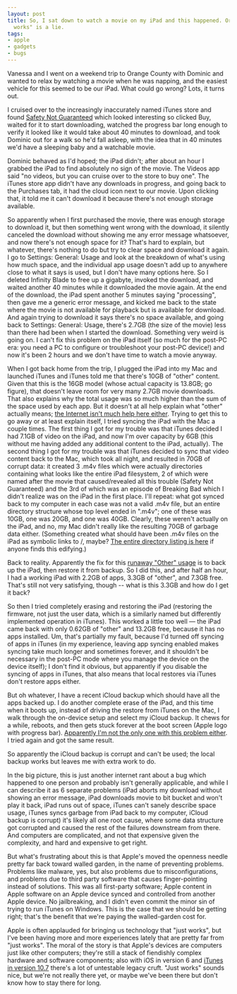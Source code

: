 ```yaml
---
layout: post
title: So, I sat down to watch a movie on my iPad and this happened. Or, why "just
  works" is a lie.
tags:
- apple
- gadgets
- bugs
---
```

Vanessa and I went on a weekend trip to Orange County with Dominic and wanted
to relax by watching a movie when he was napping, and the easiest vehicle for
this seemed to be our iPad. What could go wrong? Lots, it turns out.

I cruised over to the increasingly inaccurately named iTunes store and found
[Safety Not Guaranteed](http://www.imdb.com/title/tt1862079/) which looked
interesting so clicked Buy, waited for it to start downloading, watched the
progress bar long enough to verify it looked like it would take about 40
minutes to download, and took Dominic out for a walk so he'd fall asleep, with
the idea that in 40 minutes we'd have a sleeping baby and a watchable movie.

Dominic behaved as I'd hoped; the iPad didn't; after about an hour I grabbed
the iPad to find absolutely no sign of the movie. The Videos app said "no
videos, but you can cruise over to the store to buy one". The iTunes store app
didn't have any downloads in progress, and going back to the Purchases tab, it
had the cloud icon next to our movie. Upon clicking that, it told me it can't
download it because there's not enough storage available.

So apparently when I first purchased the movie, there was enough storage to
download it, but then something went wrong with the download, it silently
canceled the download without showing me any error message whatsoever, and now
there's not enough space for it? That's hard to explain, but whatever, there's
nothing to do but try to clear space and download it again. I go to Settings:
General: Usage and look at the breakdown of what's using how much space, and
the individual app usage doesn't add up to anywhere close to what it says is
used, but I don't have many options here. So I deleted Infinity Blade to free
up a gigabyte, invoked the download, and waited another 40 minutes while it
downloaded the movie again. At the end of the download, the iPad spent another
5 minutes saying "processing", then gave me a generic error message, and
kicked me back to the state where the movie is not available for playback but
is available for download. And again trying to download it says there's no
space available, and going back to Settings: General: Usage, there's 2.7GB
(the size of the movie) less than there had been when I started the download.
Something very weird is going on. I can't fix this problem on the iPad itself
(so much for the post-PC era: you need a PC to configure or troubleshoot your
post-PC device!) and now it's been 2 hours and we don't have time to watch a
movie anyway.

When I got back home from the trip, I plugged the iPad into my Mac and
launched iTunes and iTunes told me that there's 10GB of "other" content. Given
that this is the 16GB model (whose actual capacity is 13.8GB; go figure), that
doesn't leave room for very many 2.7GB movie downloads. That also explains why
the total usage was so much higher than the sum of the space used by each app.
But it doesn't at all help explain what "other" actually means; [the Internet
isn't much help here
either](https://www.google.com/search?q=itunes+capacity+other). Trying to get
this to go away or at least explain itself, I tried syncing the iPad with the
Mac a couple times. The first thing I got for my trouble was that iTunes
decided I had 7.1GB of video on the iPad, and now I'm over capacity by 6GB
(this without me having added any additional content to the iPad, actually).
The second thing I got for my trouble was that iTunes decided to sync that
video content back to the Mac, which took all night, and resulted in 70GB of
corrupt data: it created 3 .m4v files which were actually directories
containing what looks like the entire iPad filesystem, 2 of which were named
after the movie that caused/revealed all this trouble (Safety Not Guaranteed)
and the 3rd of which was an episode of Breaking Bad which I didn't realize was
on the iPad in the first place. I'll repeat: what got synced back to my
computer in each case was not a valid .m4v file, but an entire directory
structure whose top level ended in ".m4v"; one of these was 10GB, one was
20GB, and one was 40GB. Clearly, these weren't actually on the iPad, and no,
my Mac didn't really like the resulting 70GB of garbage data either.
(Something created what should have been .m4v files on the iPad as symbolic
links to /, maybe? [The entire directory listing is
here](http://metamatt.com/static/2012/10/crazy-ipad-movie-sync.txt) if anyone
finds this edifying.)

Back to reality. Apparently the fix for this [runaway "Other"
usage](https://discussions.apple.com/thread/2562027?start=90&tstart=0) is to
back up the iPad, then restore it from backup. So I did this, and after half
an hour, I had a working iPad with 2.2GB of apps, 3.3GB of "other", and 7.3GB
free. That's still not very satisfying, though -- what is this 3.3GB and how
do I get it back?

So then I tried completely erasing and restoring the iPad (restoring the
firmware, not just the user data, which is a similarly named but differently
implemented operation in iTunes). This worked a little too well — the iPad
came back with only 0.62GB of "other" and 13.2GB free, because it has no apps
installed. Um, that's partially my fault, because I'd turned off syncing of
apps in iTunes (in my experience, leaving app syncing enabled makes syncing
take much longer and sometimes forever, and it shouldn't be necessary in the
post-PC mode where you manage the device on the device itself); I don't find
it obvious, but apparently if you disable the syncing of apps in iTunes, that
also means that local restores via iTunes don't restore apps either.

But oh whatever, I have a recent iCloud backup which should have all the apps
backed up. I do another complete erase of the iPad, and this time when it
boots up, instead of driving the restore from iTunes on the Mac, I walk
through the on-device setup and select my iCloud backup. It chews for a while,
reboots, and then gets stuck forever at the boot screen (Apple logo with
progress bar). [Apparently I'm not the only one with this problem
either](https://discussions.apple.com/thread/4372003?start=0&tstart=0). I
tried again and got the same result.

So apparently the iCloud backup is corrupt and can't be used; the local backup
works but leaves me with extra work to do.

In the big picture, this is just another internet rant about a bug which
happened to one person and probably isn't generally applicable, and while I
can describe it as 6 separate problems (iPad aborts my download without
showing an error message, iPad downloads movie to bit bucket and won't play it
back, iPad runs out of space, iTunes can't sanely describe space usage, iTunes
syncs garbage from iPad back to my computer, iCloud backup is corrupt) it's
likely all one root cause, where some data structure got corrupted and caused
the rest of the failures downstream from there. And computers are complicated,
and not that expensive given the complexity, and hard and expensive to get
right.

But what's frustrating about this is that Apple's moved the openness needle
pretty far back toward walled garden, in the name of preventing problems.
Problems like malware, yes, but also problems due to misconfigurations, and
problems due to third party software that causes finger-pointing instead of
solutions. This was all first-party software; Apple content in Apple software
on an Apple device synced and controlled from another Apple device. No
jailbreaking, and I didn't even commit the minor sin of trying to run iTunes
on Windows. This is the case that we should be getting right; that's the
benefit that we're paying the walled-garden cost for.

Apple is often applauded for bringing us technology that "just works", but
I've been having more and more experiences lately that are pretty far from
"just works". The moral of the story is that Apple's devices are computers
just like other computers; they're still a stack of fiendishly complex
hardware and software components; also with iOS in version 6 and [iTunes in
version
10.7](http://en.wikipedia.org/wiki/ITunes_version_history#Version_history)
there's a lot of untestable legacy cruft. "Just works" sounds nice, but we're
not really there yet, or maybe we've been there but don't know how to stay
there for long.

